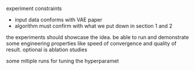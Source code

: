 experiment constraints

* input data conforms with VAE paper
* algorithm must confirm with what we put down in section 1 and 2



the experiments should showcase the idea. be able to run and demonstrate some engineering properties like speed of convergence and quality of result. optional is ablation studies

some mltiple runs for tuning the hyperparamet